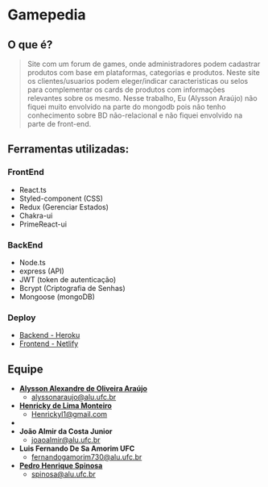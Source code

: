 # Gamepedia


## O que é?
> Site com um forum de games, onde administradores podem cadastrar produtos com base em plataformas, categorias e produtos. Neste site os clientes/usuarios podem eleger/indicar caracteristicas ou selos para complementar os cards de produtos com informações relevantes sobre os mesmo.
> Nesse trabalho, Eu (Alysson Araújo) não fiquei muito envolvido na parte do mongodb pois não tenho conhecimento sobre BD não-relacional e não fiquei envolvido na parte de front-end.
## Ferramentas utilizadas:

### FrontEnd
* React.ts 
* Styled-component (CSS)
* Redux (Gerenciar Estados)
* Chakra-ui
* PrimeReact-ui

### BackEnd
* Node.ts
* express (API)
* JWT (token de autenticação)
* Bcrypt (Criptografia de Senhas)
* Mongoose (mongoDB)
  
### Deploy

- [Backend - Heroku](https://gamepedia-ufc.herokuapp.com/)
- [Frontend - Netlify](https://gamepedia-ufc.netlify.app/)


## Equipe

* [**Alysson Alexandre de Oliveira Araújo**](https://www.linkedin.com/in/alysson-alexandre-de-oliveira-ara%C3%BAjo-25b12a1a6/)
  - [alyssonaraujo@alu.ufc.br](alyssonaraujo@alu.ufc.br)
* [**Henricky de Lima Monteiro**](https://www.linkedin.com/in/henrickyl/)
  - [Henrickyl1@gmail.com](Henrickyl1@gmail.com)
* 
* **João Almir da Costa Junior**
  - [joaoalmir@alu.ufc.br](joaoalmir@alu.ufc.br)
* **Luis Fernando De Sa Amorim UFC**
   - [fernandogamorim730@alu.ufc.br](fernandogamorim730@alu.ufc.br)
* [**Pedro Henrique Spinosa**](https://www.linkedin.com/in/spinosaphb/)
  - [spinosa@alu.ufc.br](spinosa@alu.ufc.br)

